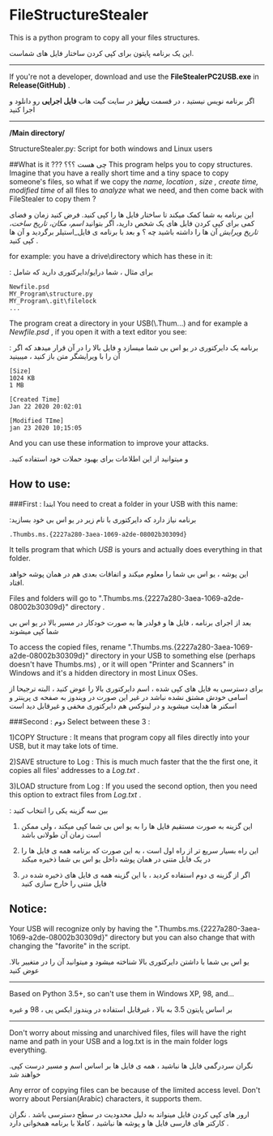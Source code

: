 # FileStructureStealer
This is a python program to copy all your files structures.

این یک برنامه پایتون برای کپی کردن ساختار فایل های شماست.
***
If you're not a developer, download and use the **FileStealerPC2USB.exe** in **Release(GitHub)** .

اگر برنامه نویس نیستید ، در قسمت **ریلیز** در سایت گیت هاب **فایل اجرایی** رو دانلود و اجرا کنید 
***

**/Main directory/**

StructureStealer.py: Script for both windows and Linux users

##What is it ??? چی هست ؟؟؟
This program helps you to copy structures.
Imagine that you have a really short time and a tiny space to copy someone's
files, so what if we copy the *name, location , size , create time, modified time* 
of all files to *analyze* what we need, and then come back with FileStealer to copy
them ?

این برنامه به شما کمک میکند تا ساختار فایل ها را کپی کنید. فرض کنید زمان و فضای کمی برای کپی کردن فایل های یک شخص دارید، اگر بتوانید *اسم، مکان، تاریخ ساخت، تاریخ ویرایش* آن ها را داشته باشید چه ؟ و بعد با برنامه ی فایل_استیلر برگردید و آن ها کپی کنید .

for example:
you have a drive\directory which has these in it:

: برای مثال ، شما درایو/دایرکتوری دارید که شامل
    
    Newfile.psd
    MY_Program\structure.py
    MY_Program\.git\filelock
    ...
The program creat a directory in your USB(\\.Thum...) and for example a *Newfile.psd*
, if you open it with a text editor you see:

: برنامه یک دایرکتوری در یو اس بی شما میسازد و فایل بالا را در آن قرار میدهد که اگر آن را با ویرایشگر متن باز کنید ، میبینید
    
    [Size]
    1024 KB
    1 MB
    
    [Created Time]
    Jan 22 2020 20:02:01
    
    [Modified TIme]
    jan 23 2020 10;15:05
 
 And you can use these information to improve your attacks.
    
 .و میتوانید از این اطلاعات برای بهبود حملات خود استفاده کنید

## How to use:
###First : ابتدا 
You need to creat a folder in your USB with this name:

:برنامه نیاز دارد که دایرکتوری با نام زیر در یو اس بی خود بسازید

    .Thumbs.ms.{2227a280-3aea-1069-a2de-08002b30309d}
It tells program that which *USB* is yours and actually does everything in that folder.

این پوشه ، یو اس بی شما را معلوم میکند و اتفاقات بعدی هم در همان پوشه خواهد افتاد.

Files and folders will go to ".Thumbs.ms.{2227a280-3aea-1069-a2de-08002b30309d}" directory .

بعد از اجرای برنامه ، فایل ها و فولدر ها به صورت خودکار در مسیر بالا در یو اس بی شما کپی میشوند

To access the copied files, rename ".Thumbs.ms.{2227a280-3aea-1069-a2de-08002b30309d}" directory in your USB to something else (perhaps doesn't have Thumbs.ms)
, or it will open "Printer and Scanners" in Windows and it's a hidden directory in most Linux OSes.

برای دسترسی به فایل های کپی شده ، اسم دایرکتوری بالا را عوض کنید ، البته ترجیحا از اسامی خودش مشتق نشده نباشد در غیر این صورت در ویندوز به صفحه ی پرینتر و اسکنر ها هدایت میشوید و در لینوکس هم دایرکتوری مخفی و غیرقابل دید است

###Second : دوم
Select between these 3 :

1)COPY Structure : It means that program copy all files directly into your USB, but it may take lots of time.

2)SAVE structure to Log : This is much much faster that the the first one, it copies all files' addresses to a *Log.txt* .

3)LOAD structure from Log : If you used the second option, then you need this option to extract files from *Log.txt* 
 .

: بین سه گزینه یکی را انتخاب کنید

1) این گزینه به صورت مستقیم فایل ها را به یو اس بی شما کپی میکند ، ولی ممکن است زمان آن طولانی باشد

2) این راه بسیار سریع تر از راه اول است ، به این صورت که برنامه همه ی فایل ها را در یک فایل متنی در همان پوشه داخل یو اس بی شما ذخیره میکند

3) اگر از گزینه ی دوم استفاده کردید ، با این گزینه همه ی فایل های ذخیره شده در فایل متنی را خارج سازی کنید

## Notice:
Your USB will recognize only by having the ".Thumbs.ms.{2227a280-3aea-1069-a2de-08002b30309d}" directory but you can also change that with changing the "favorite" in the script.

.یو اس بی شما با داشتن دایرکتوری بالا شناخته میشود و میتوانید آن را در متغییر بالا عوض کنید 

***
Based on Python 3.5+, so can't use them in Windows XP, 98, and...

بر اساس پایتون 3.5 به بالا ، غیرقابل استفاده در ویندوز ایکس پی ، 98 و غیره 

***
Don't worry about missing and unarchived files, files will have the right name and path in your USB and a log.txt is in the main folder logs everything.

.نگران سردرگمی فایل ها نباشید ، همه ی فایل ها بر اساس اسم و مسیر درست کپی خواهند شد

Any error of copying files can be because of the limited access level. Don't worry about Persian(Arabic) characters, it supports them.

ارور های کپی کردن فایل مینواند به دلیل محدودیت در سطح دسترسی  باشد . نگران کارکتر های فارسی فایل ها و پوشه ها نباشید ، کاملا با 
برنامه همخوانی دارد . 

